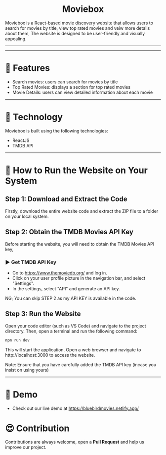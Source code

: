 <h1 align="center">Moviebox</h1>
Moviebox is a React-based movie discovery website that allows users to search for movies by title, view top rated movies and veiw more details about them, The website is designed to be user-friendly and visually appealing.
<hr/>

<hr/>

# 🍿 Features 

- Search movies: users can search for movies by title
- Top Rated Movies: displays a section for top rated movies
- Movie Details: users can view detailed information about each movie

<hr/>

# 🍿 Technology

Moviebox is built using the following technologies:

- ReactJS
- TMDB API

<hr/>

# 🍿 How to Run the Website on Your System

## Step 1: Download and Extract the Code

Firstly, download the entire website code and extract the ZIP file to a folder on your local system.

## Step 2: Obtain the TMDB Movies API Key 

Before starting the website, you will need to obtain the TMDB Movies API key,

### ▶️ Get TMDB API Key 

- Go to https://www.themoviedb.org/ and log in.
- Click on your user profile picture in the navigation bar, and select "Settings".
- In the settings, select "API" and generate an API key.

NG; You can skip STEP 2 as my API KEY is available in the code.

## Step 3: Run the Website

Open your code editor (such as VS Code) and navigate to the project directory. Then, open a terminal and run the following command:

```bash
npm run dev
```
This will start the application. Open a web browser and navigate to http://localhost:3000 to access the website.

Note: Ensure that you have carefully added the TMDB API key (incase you insist on using yours)
<hr/>

# 🍿 Demo 

- Check out our live demo at https://bluebirdmovies.netlify.app/ 
   

# 😍 Contribution
Contributions are always welcome, open a **Pull Request** and help us improve our project.
